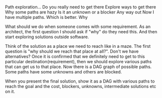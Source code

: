Path exploration... 
Do you really need to get there 
Explore ways to get there 
Why some paths are hazy 
Is it an unknown or a blocker 
Any way out 
Now I have multiple paths. Which is better. Why


What should we do when someone comes with some requirement. As an architect, the first question I should ask if "why" do they need this. And then start exploring solutions outside software. 

Think of the solution as a place we need to reach like in a maze. The first question is "why should we reach that place at all?". Don't we have alternatives? Once it is confirmed that we definitely need to get to this particular destination(requirement), then we should explore various paths that can get us to that place. Now there is a DAG graph of possible paths. Some paths have some unknowns and others are blocked.

When you present the final solution, show it as a DAG with various paths to reach the goal and the cost, blockers, unknowns, intermediate solutions etc on it. 
